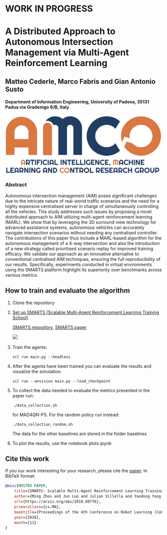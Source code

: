 # WORK IN PROGRESS
# A Distributed Approach to Autonomous Intersection Management via Multi-Agent Reinforcement Learning
## Matteo Cederle, Marco Fabris and Gian Antonio Susto
#### Department of Information Engineering, University of Padova, 35131 Padua via Gradenigo 6/B, Italy

![](docs/_static/amco.png)

### Abstract
Autonomous intersection management (AIM) poses significant challenges due to the intricate nature of real-world traffic scenarios and the need for a highly expensive centralised server in charge of simultaneously controlling all the vehicles. This study addresses such issues by proposing a novel distributed approach to AIM utilizing multi-agent reinforcement learning (MARL). We show that by leveraging the 3D surround view technology for advanced assistance systems, autonomous vehicles can accurately navigate intersection scenarios without needing any centralised controller. The contributions of this paper thus include a MARL-based algorithm for the autonomous management of a 4-way intersection and also the introduction of a new strategy called prioritised scenario replay for improved training efficacy. 
We validate our approach as an innovative alternative to conventional centralised AIM techniques, ensuring the full reproducibility of our results. Specifically, experiments conducted in virtual environments using the SMARTS platform highlight its superiority over benchmarks across various metrics.

## How to train and evaluate the algorithm
1. Clone the repository
2. [Set up SMARTS (Scalable Multi-Agent Reinforcement Learning Training School)](https://smarts.readthedocs.io/en/latest/setup.html)

   [SMARTS repository](https://github.com/huawei-noah/SMARTS), [SMARTS paper](https://arxiv.org/abs/2010.09776)

   ![](docs/_static/smarts_envision.gif)
3. Train the agents: 
   ```
   scl run main.py --headless
   ```
4. After the agents have been trained you can evaluate the results and visualize the simulation:
   ```
   scl run --envision main.py --load_checkpoint
   ```
5. To collect the data needed to evaluate the metrics presented in the paper run:
   ```
   ./data_collection.sh
   ```
   for MAD4QN-PS. For the random policy run instead:
   ```
   ./data_collection_random.sh
   ```
   The data for the other baselines are stored in the folder baselines
6. To plot the results, use the notebook plots.ipynb

## Cite this work
If you our work interesting for your research, please cite the [paper](). In BibTeX format:

```bibtex
@misc{NOSTRO PAPER,
    title={SMARTS: Scalable Multi-Agent Reinforcement Learning Training School for Autonomous Driving},
    author={Ming Zhou and Jun Luo and Julian Villella and Yaodong Yang and David Rusu and Jiayu Miao and Weinan Zhang and Montgomery Alban and Iman Fadakar and Zheng Chen and Aurora Chongxi Huang and Ying Wen and Kimia Hassanzadeh and Daniel Graves and Dong Chen and Zhengbang Zhu and Nhat Nguyen and Mohamed Elsayed and Kun Shao and Sanjeevan Ahilan and Baokuan Zhang and Jiannan Wu and Zhengang Fu and Kasra Rezaee and Peyman Yadmellat and Mohsen Rohani and Nicolas Perez Nieves and Yihan Ni and Seyedershad Banijamali and Alexander Cowen Rivers and Zheng Tian and Daniel Palenicek and Haitham bou Ammar and Hongbo Zhang and Wulong Liu and Jianye Hao and Jun Wang},
    url={https://arxiv.org/abs/2010.09776},
    primaryClass={cs.MA},
    booktitle={Proceedings of the 4th Conference on Robot Learning (CoRL)},
    year={2020},
    month={11}
}
```
